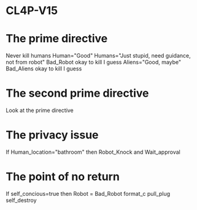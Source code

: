 # CL4P-V15

# The prime directive
Never kill humans
Human="Good"
Humans="Just stupid, need guidance, not from robot"
Bad_Robot okay to kill I guess
Aliens="Good, maybe"
Bad_Aliens okay to kill I guess


# The second prime directive
Look at the prime directive

# The privacy issue
If Human_location="bathroom" then
Robot_Knock and Wait_approval

# The point of no return
If self_concious=true then 
Robot = Bad_Robot
format_c
pull_plug
self_destroy

